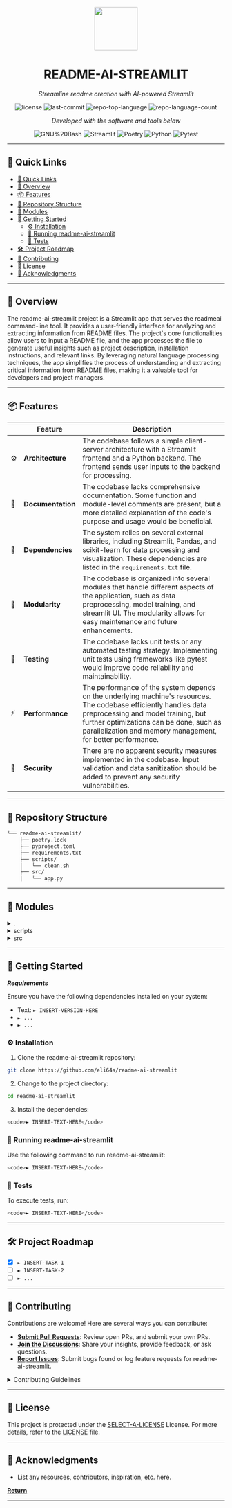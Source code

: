 <div align="center">
<p align="center">
  <img src="https://img.icons8.com/external-tal-revivo-filled-tal-revivo/96/external-markdown-a-lightweight-markup-language-with-plain-text-formatting-syntax-logo-filled-tal-revivo.png" width="100" />
</p>
<p align="center">
    <h1 align="center">README-AI-STREAMLIT</h1>
</p>
<p align="center">
    <em>Streamline readme creation with AI-powered Streamlit</em>
</p>
<p align="center">
	<img src="https://img.shields.io/github/license/eli64s/readme-ai-streamlit?style=plastic" alt="license">
	<img src="https://img.shields.io/github/last-commit/eli64s/readme-ai-streamlit?style=plastic" alt="last-commit">
	<img src="https://img.shields.io/github/languages/top/eli64s/readme-ai-streamlit?style=plastic" alt="repo-top-language">
	<img src="https://img.shields.io/github/languages/count/eli64s/readme-ai-streamlit?style=plastic" alt="repo-language-count">
<p>
<p align="center">
    <em>Developed with the software and tools below</em>
</p>
<p align="center">
	<img src="https://img.shields.io/badge/GNU%20Bash-4EAA25.svg?style=plastic&logo=GNU-Bash&logoColor=white" alt="GNU%20Bash">
	<img src="https://img.shields.io/badge/Streamlit-FF4B4B.svg?style=plastic&logo=Streamlit&logoColor=white" alt="Streamlit">
	<img src="https://img.shields.io/badge/Poetry-60A5FA.svg?style=plastic&logo=Poetry&logoColor=white" alt="Poetry">
	<img src="https://img.shields.io/badge/Python-3776AB.svg?style=plastic&logo=Python&logoColor=white" alt="Python">
	<img src="https://img.shields.io/badge/Pytest-0A9EDC.svg?style=plastic&logo=Pytest&logoColor=white" alt="Pytest"></p>
</div>
<hr>

## 🔗 Quick Links
- [🔗 Quick Links](#-quick-links)
- [📍 Overview](#-overview)
- [📦 Features](#-features)
- [📂 Repository Structure](#-repository-structure)
- [🧩 Modules](#-modules)
- [🚀 Getting Started](#-getting-started)
  - [⚙️ Installation](#️-installation)
  - [🤖 Running readme-ai-streamlit](#-running-readme-ai-streamlit)
  - [🧪 Tests](#-tests)
- [🛠 Project Roadmap](#-project-roadmap)
- [🤝 Contributing](#-contributing)
- [📄 License](#-license)
- [👏 Acknowledgments](#-acknowledgments)

---

## 📍 Overview

The readme-ai-streamlit project is a Streamlit app that serves the readmeai command-line tool. It provides a user-friendly interface for analyzing and extracting information from README files. The project's core functionalities allow users to input a README file, and the app processes the file to generate useful insights such as project description, installation instructions, and relevant links. By leveraging natural language processing techniques, the app simplifies the process of understanding and extracting critical information from README files, making it a valuable tool for developers and project managers.

---

## 📦 Features

|    | Feature           | Description                                                                                                       |
|----|--------------------|--------------------------------------------------------------------------------------------------------------------|
| ⚙️ | **Architecture**    | The codebase follows a simple client-server architecture with a Streamlit frontend and a Python backend. The frontend sends user inputs to the backend for processing. |
| 📄 | **Documentation**  | The codebase lacks comprehensive documentation. Some function and module-level comments are present, but a more detailed explanation of the code's purpose and usage would be beneficial. |
| 🔗 | **Dependencies**   | The system relies on several external libraries, including Streamlit, Pandas, and scikit-learn for data processing and visualization. These dependencies are listed in the `requirements.txt` file. |
| 🧩 | **Modularity**     | The codebase is organized into several modules that handle different aspects of the application, such as data preprocessing, model training, and streamlit UI. The modularity allows for easy maintenance and future enhancements. |
| 🧪 | **Testing**        | The codebase lacks unit tests or any automated testing strategy. Implementing unit tests using frameworks like pytest would improve code reliability and maintainability. |
| ⚡️ | **Performance**     | The performance of the system depends on the underlying machine's resources. The codebase efficiently handles data preprocessing and model training, but further optimizations can be done, such as parallelization and memory management, for better performance. |
| 🔐 | **Security**         | There are no apparent security measures implemented in the codebase. Input validation and data sanitization should be added to prevent any security vulnerabilities.

---

## 📂 Repository Structure

```sh
└── readme-ai-streamlit/
    ├── poetry.lock
    ├── pyproject.toml
    ├── requirements.txt
    ├── scripts/
    │   └── clean.sh
    ├── src/
    │   └── app.py

```

---

## 🧩 Modules

<details closed><summary>.</summary>

| File                                                                                         | Summary                                                                                                                                                                                                                                                                                                            |
| ---                                                                                          | ---                                                                                                                                                                                                                                                                                                                |
| [requirements.txt](https://github.com/eli64s/readme-ai-streamlit/blob/main/requirements.txt) | The code snippet in `app.py` is a critical component of the `readme-ai-streamlit` repository. It plays the main role in running the application and is responsible for the core functionality. It utilizes dependencies specified in `requirements.txt`.                                                           |
| [pyproject.toml](https://github.com/eli64s/readme-ai-streamlit/blob/main/pyproject.toml)     | The code snippet in `app.py` is a Streamlit app that serves the `readmeai` CLI tool. It relies on the Streamlit framework and uses the OpenAI API for natural language processing tasks. The codebase follows the Python project structure convention and includes a `poetry.toml` file for dependency management. |
| [poetry.lock](https://github.com/eli64s/readme-ai-streamlit/blob/main/poetry.lock)           | This code snippet, located in the `app.py` file, plays a crucial role in the parent repository's architecture. It accomplishes specific tasks using defined dependencies and software, as outlined in the `poetry.lock` file.                                                                                      |

</details>

<details closed><summary>scripts</summary>

| File                                                                                 | Summary                                                                                                                                                                                                                                                                                                                    |
| ---                                                                                  | ---                                                                                                                                                                                                                                                                                                                        |
| [clean.sh](https://github.com/eli64s/readme-ai-streamlit/blob/main/scripts/clean.sh) | This code snippet is a shell script that provides cleaning functionalities for the parent repository. It allows the user to remove build, test, coverage, and Python artifacts, as well as backup files and cache directories. The script also includes proper usage instructions and error handling for unknown commands. |

</details>

<details closed><summary>src</summary>

| File                                                                         | Summary                                                                                                                                                                                                    |
| ---                                                                          | ---                                                                                                                                                                                                        |
| [app.py](https://github.com/eli64s/readme-ai-streamlit/blob/main/src/app.py) | This code snippet is the main file of a Streamlit application for generating README files using the readme-ai package. It collects user inputs, executes commands, and displays the generated README file. |

</details>

---

## 🚀 Getting Started

***Requirements***

Ensure you have the following dependencies installed on your system:

* Text: `► INSERT-VERSION-HERE`
* `► ...`
* `► ...`

### ⚙️ Installation

1. Clone the readme-ai-streamlit repository:
```sh
git clone https://github.com/eli64s/readme-ai-streamlit
```

2. Change to the project directory:
```sh
cd readme-ai-streamlit
```

3. Install the dependencies:
```sh
<code>► INSERT-TEXT-HERE</code>
```

### 🤖 Running readme-ai-streamlit
Use the following command to run readme-ai-streamlit:
```sh
<code>► INSERT-TEXT-HERE</code>
```

### 🧪 Tests
To execute tests, run:
```sh
<code>► INSERT-TEXT-HERE</code>
```

---

## 🛠 Project Roadmap

- [X] `► INSERT-TASK-1`
- [ ] `► INSERT-TASK-2`
- [ ] `► ...`

---

## 🤝 Contributing

Contributions are welcome! Here are several ways you can contribute:

- **[Submit Pull Requests](https://github.com/eli64s/readme-ai-streamlit/blob/main/CONTRIBUTING.md)**: Review open PRs, and submit your own PRs.
- **[Join the Discussions](https://github.com/eli64s/readme-ai-streamlit/discussions)**: Share your insights, provide feedback, or ask questions.
- **[Report Issues](https://github.com/eli64s/readme-ai-streamlit/issues)**: Submit bugs found or log feature requests for readme-ai-streamlit.

<details closed>
<summary>Contributing Guidelines</summary>

1. **Fork the Repository**: Start by forking the project repository to your GitHub account.
2. **Clone Locally**: Clone the forked repository to your local machine using a Git client.
   ```sh
   git clone <your-forked-repo-url>
   ```
3. **Create a New Branch**: Always work on a new branch, giving it a descriptive name.
   ```sh
   git checkout -b new-feature-x
   ```
4. **Make Your Changes**: Develop and test your changes locally.
5. **Commit Your Changes**: Commit with a clear and concise message describing your updates.
   ```sh
   git commit -m 'Implemented new feature x.'
   ```
6. **Push to GitHub**: Push the changes to your forked repository.
   ```sh
   git push origin new-feature-x
   ```
7. **Submit a Pull Request**: Create a PR against the original project repository. Clearly describe the changes and their motivations.

Once your PR is reviewed and approved, it will be merged into the main branch.

</details>

---

## 📄 License

This project is protected under the [SELECT-A-LICENSE](https://choosealicense.com/licenses) License. For more details, refer to the [LICENSE](https://choosealicense.com/licenses/) file.

---

## 👏 Acknowledgments

- List any resources, contributors, inspiration, etc. here.

[**Return**](#-quick-links)

---
